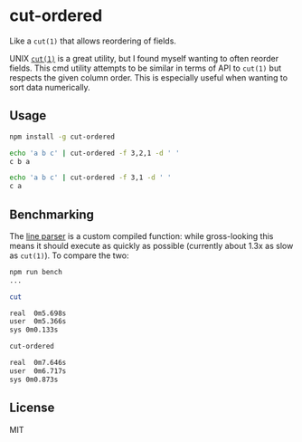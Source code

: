 
cut-ordered
===========

Like a `cut(1)` that allows reordering of fields.

UNIX [`cut(1)`](https://en.wikipedia.org/wiki/Cut_%28Unix%29) is a great utility, but I found myself wanting to often reorder fields. This cmd utility attempts to be similar in terms of API to `cut(1)` but respects the given column order. This is especially useful when wanting to sort data numerically.

Usage
--------

```sh
npm install -g cut-ordered
```

```sh
echo 'a b c' | cut-ordered -f 3,2,1 -d ' '
c b a
```

```sh
echo 'a b c' | cut-ordered -f 3,1 -d ' '
c a
```

Benchmarking
------------

The [line parser](./parser.js) is a custom compiled function: while gross-looking this means it should execute as quickly as possible (currently about 1.3x as slow as `cut(1)`). To compare the two:

```sh
npm run bench
...

cut

real  0m5.698s
user  0m5.366s
sys 0m0.133s

cut-ordered

real  0m7.646s
user  0m6.717s
sys 0m0.873s
```

License
-------

MIT

